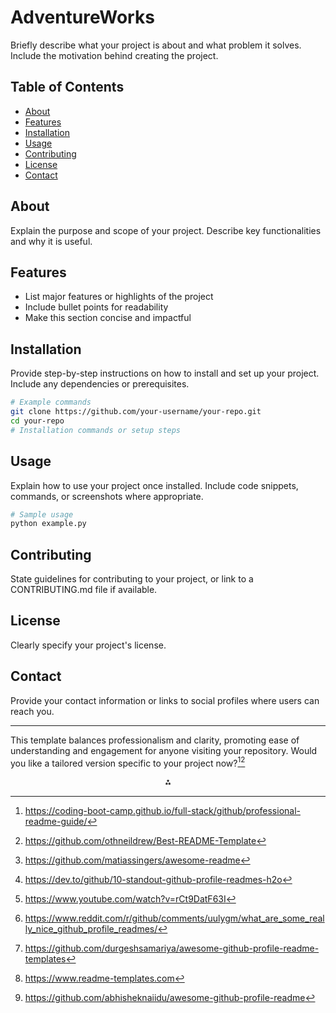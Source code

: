 

# AdventureWorks

Briefly describe what your project is about and what problem it solves. Include the motivation behind creating the project.

## Table of Contents

- [About](#about)
- [Features](#features)
- [Installation](#installation)
- [Usage](#usage)
- [Contributing](#contributing)
- [License](#license)
- [Contact](#contact)


## About

Explain the purpose and scope of your project. Describe key functionalities and why it is useful.

## Features

- List major features or highlights of the project
- Include bullet points for readability
- Make this section concise and impactful


## Installation

Provide step-by-step instructions on how to install and set up your project. Include any dependencies or prerequisites.

```bash
# Example commands
git clone https://github.com/your-username/your-repo.git
cd your-repo
# Installation commands or setup steps
```


## Usage

Explain how to use your project once installed. Include code snippets, commands, or screenshots where appropriate.

```bash
# Sample usage
python example.py
```


## Contributing

State guidelines for contributing to your project, or link to a CONTRIBUTING.md file if available.

## License

Clearly specify your project's license.

## Contact

Provide your contact information or links to social profiles where users can reach you.

***

This template balances professionalism and clarity, promoting ease of understanding and engagement for anyone visiting your repository. Would you like a tailored version specific to your project now?[^1][^3]
<span style="display:none">[^2][^4][^5][^6][^7][^8][^9]</span>

<div style="text-align: center">⁂</div>

[^1]: https://coding-boot-camp.github.io/full-stack/github/professional-readme-guide/

[^2]: https://github.com/matiassingers/awesome-readme

[^3]: https://github.com/othneildrew/Best-README-Template

[^4]: https://dev.to/github/10-standout-github-profile-readmes-h2o

[^5]: https://www.youtube.com/watch?v=rCt9DatF63I

[^6]: https://www.reddit.com/r/github/comments/uulygm/what_are_some_really_nice_github_profile_readmes/

[^7]: https://github.com/durgeshsamariya/awesome-github-profile-readme-templates

[^8]: https://www.readme-templates.com

[^9]: https://github.com/abhisheknaiidu/awesome-github-profile-readme

